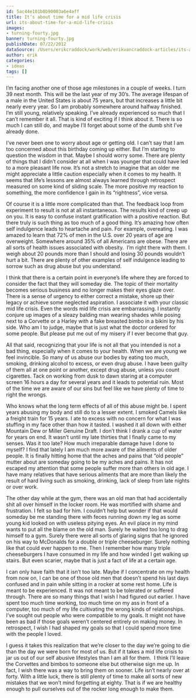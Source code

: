 ```yaml
---
id: 5ac44e101b0b90003a6e4aff
title: It’s about time for a mid life crisis
url: its-about-time-for-a-mid-life-crisis
images:
- turning-fourty.jpg
banner: turning-fourty.jpg
publishDate: 07/22/2012
dataSource: /Users/erikcraddock/work/web/erikvancraddock-articles/its-about-time-for-a-mid-life-crisis/its-about-time-for-a-mid-life-crisis.md
author: erik
categories:
- ideas
tags: []
---
```

I’m facing another one of those age milestones in a couple of weeks. I turn 39 next month. This will be the last year of my 30’s. The average lifespan of a male in the United States is about 75 years, but that increases a little bit nearly every year. So I am probably somewhere around halfway finished. I’m still young, relatively speaking. I’ve already experienced so much that I can’t remember it all. That is kind of exciting if I think about it. There is so much I can still do, and maybe I’ll forget about some of the dumb shit I’ve already done.

I’ve never been one to worry about age or getting old. I can’t say that I am too concerned about this birthday coming up either. But I’m starting to question the wisdom in that. Maybe I should worry some. There are plenty of things that I didn’t consider at all when I was younger that could have led to a more pleasant life now. It’s not a stretch to imagine that an older me might appreciate a little caution especially when it comes to my health. It seems that life’s lessons are almost always learned through retrospect measured on some kind of sliding scale. The more positive my reaction to something, the more confidence I gain in its “rightness”, vice versa.

Of course it is a little more complicated than that. The feedback loop from experiment to result is not at all instantaneous. The results kind of creep up on you. It is easy to confuse instant gratification with a positive reaction. But there truly is such thing as too much of a good thing. It’s amazing how often self indulgence leads to heartache and pain. For example, overeating. I was amazed to learn that 72% of men in the U.S. over 20 years of age are overweight. Somewhere around 35% of all Americans are obese. There are all sorts of health issues associated with obesity.  I’m right there with them. I weigh about 20 pounds more than I should and losing 30 pounds wouldn’t hurt a bit. There are plenty of other examples of self indulgence leading to sorrow such as drug abuse but you understand.

I think that there is a certain point in everyone’s life where they are forced to consider the fact that they will someday die. The topic of their mortality becomes serious business and no longer makes their eyes glaze over. There is a sense of urgency to either correct a mistake, shore up their legacy or achieve some neglected aspiration. I associate it with your classic mid life crisis. Even the words mid life crisis are embarrassing. I instantly conjure up images of a sleazy balding man wearing shades while posing next to a Corvette or a Harley with a fake breasted bimbo in a bikini by his side. Who am I to judge, maybe that is just what the doctor ordered for some people. But please put me out of my misery if I ever become that guy.

All that said, recognizing that your life is not all that you intended is not a bad thing, especially when it comes to your health. When we are young we feel invincible. So many of us abuse our bodies by eating too much, smoking, drinking alcohol to excess, or even drug abuse. I have been guilty of them all at one point or another, except drug abuse, unless you count cigarettes. Tack on working from dusk to dawn staring at a computer screen 16 hours a day for several years and it leads to potential ruin. Most of the time we are aware of our sins but feel like we have plenty of time to right the wrongs.

Who knows what the long term effects of all of this abuse might be. I spent years abusing my body and still do to a lesser extent. I smoked Camels like a freight train for 15 years. I ate to excess with no concern for what I was stuffing in my face other than how it tasted. I washed it all down with either Mountain Dew or Miller Genuine Draft. I don’t think I drank a cup of water for years on end. It wasn’t until my late thirties that I finally came to my senses. Was it too late? How much irreparable damage have I done to myself? I find that lately I am much more aware of the ailments of older people. It is finally hitting home that the aches and pains that “old people” mutter about are someday going to be my aches and pains. It has not escaped my attention that some people suffer more than others in old age. I have many relatives that have serious ailments that are more than likely the result of hard living such as smoking, drinking, lack of sleep from late nights or over work.

The other day while at the gym, there was an old man that had accidentally shit all over himself in the locker room. He was mortified with shame and frustration. I felt so bad for him. I couldn’t help but wonder if that would someday be me standing there with feces running down my leg as some young kid looked on with useless pitying eyes. An evil place in my mind wants to put all the blame on the old man. Surely he waited too long to drag himself to a gym. Surely there were all sorts of glaring signs that he ignored on his way to McDonalds for a double or triple cheeseburger. Surely nothing like that could ever happen to me. Then I remember how many triple cheeseburgers I have consumed in my life and how winded I get walking up stairs. But even scarier, maybe that is just a fact of life at a certain age.

I can only have faith that it isn’t too late. Maybe if I concentrate on my health from now on, I can be one of those old men that doesn’t spend his last days confused and in pain while sitting in a rocker at some rest home. Life is meant to be experienced. It was not meant to be tolerated or suffered through. There are so many things that I wish I had figured out earlier. I have spent too much time working, too much time on my ass in front of a computer, too much of my life cultivating the wrong kinds of relationships. I’ve sought out people who were compatible to my goals. It might not have been as bad if those goals weren’t centered entirely on making money. In retrospect, I wish I had shaped my goals so that I could spend more time with the people I loved.

I guess it takes this realization that we’re closer to the day we’re going to die than the day we were born for most of us. But if it takes a mid life crisis to jar us out of our self abusive lifestyles than I am all for them.  I think I’ll leave the Corvettes and bimbos to someone else but otherwise sign me up. In fact, I wish there was a way to bring them on sooner. Life isn’t nearly over at forty. With a little luck, there is still plenty of time to make all sorts of new mistakes that we won’t mind forgetting at eighty. That is if we are healthy enough to pull ourselves out of the rocker long enough to make them.